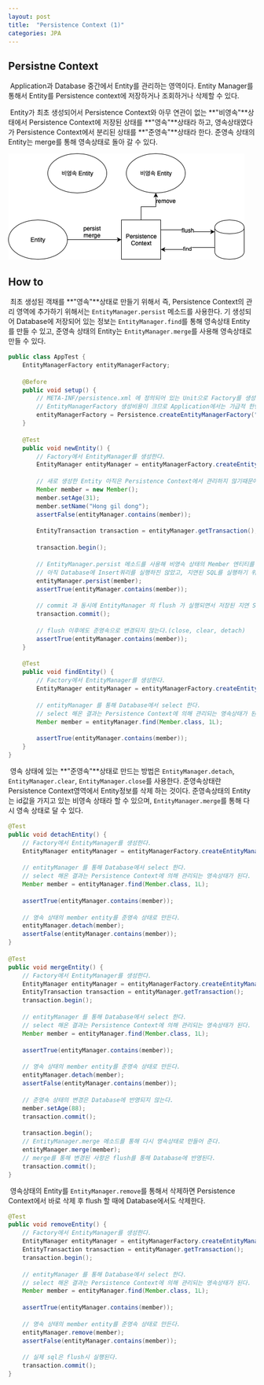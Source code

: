 ```yaml
---
layout: post
title:  "Persistence Context (1)"
categories: JPA
---
```


## Persistne Context
&nbsp;Application과 Database 중간에서 Entity를 관리하는 영역이다. Entity Manager를 통해서 Entity를 Persistence context에 저장하거나 조회하거나 삭제할 수 있다.

&nbsp;Entity가 최초 생성되어서 Persistence Context와 아무 연관이 없는 **"비영속"**상태에서 Persistence Context에 저장된 상태를 **"영속"**상태라 하고, 영속상태였다가 Persistence Context에서 분리된 상태를 **"준영속"**상태라 한다. 준영속 상태의 Entity는 merge를 통해 영속상태로 돌아 갈 수 있다.  

![Persistence Context](/images/JPA01-01.png)

## How to
&nbsp;최초 생성된 객채를 **"영속"**상태로 만들기 위해서 즉, Persistence Context의 관리 영역에 추가하기 위해서는 `EntityManager.persist` 메소드를 사용한다. 기 생성되어 Database에 저장되어 있는 정보는 `EntityManager.find`를 통해 영속상태 Entity를 만들 수 있고, 준영속 상태의 Entity는 `EntityManager.merge`를 사용해 영속상태로 만들 수 있다.

```java
public class AppTest {
    EntityManagerFactory entityManagerFactory;

    @Before
    public void setup() {
        // META-INF/persistence.xml 에 정의되어 있는 Unit으로 Factory를 생성한다.
        // EntityManagerFactory 생성비용이 크므로 Application에서는 가급적 한번만 생성하고 공유하도록 한다.
        entityManagerFactory = Persistence.createEntityManagerFactory("my-persistence-unit");
    }

    @Test
    public void newEntity() {
        // Factory에서 EntityManager를 생성한다.
        EntityManager entityManager = entityManagerFactory.createEntityManager();

        // 새로 생성한 Entity 아직은 Persistence Context에서 관리하지 않기때문에 비영속 상태이다.
        Member member = new Member();
        member.setAge(31);
        member.setName("Hong gil dong");
        assertFalse(entityManager.contains(member));

        EntityTransaction transaction = entityManager.getTransaction();

        transaction.begin();

        // EntityManager.persist 메소드를 사용해 비영속 상태의 Member 엔티티를 영속 상태로 만든다.
        // 아직 Database에 Insert쿼리를 실행하진 않았고, 지연된 SQL를 실행하기 위해 SQL을 저장해 놓는다.
        entityManager.persist(member);
        assertTrue(entityManager.contains(member));

        // commit 과 동시에 EntityManager 의 flush 가 실행되면서 저장된 지연 SQL들이 실행된다.
        transaction.commit();

        // flush 이후에도 준영속으로 변경되지 않는다.(close, clear, detach)
        assertTrue(entityManager.contains(member));
    }

    @Test
    public void findEntity() {
        // Factory에서 EntityManager를 생성한다.
        EntityManager entityManager = entityManagerFactory.createEntityManager();
        
        // entityManager 를 통해 Database에서 select 한다.
        // select 해온 결과는 Persistence Context에 의해 관리되는 영속상태가 된다.
        Member member = entityManager.find(Member.class, 1L);

        assertTrue(entityManager.contains(member));
    }
}
```

&nbsp;영속 상태에 있는 **"준영속"**상태로 만드는 방법은 `EntityManager.detach`, `EntityManager.clear`, `EntityManager.close`를 사용한다. 준영속상태란 Persistence Context영역에서 Entity정보를 삭제 하는 것이다. 준영속상태의 Entity는 id값을 가지고 있는 비영속 상태라 할 수 있으며, `EntityManager.merge`를 통해 다시 영속 상태로 달 수 있다. 

```java
@Test
public void detachEntity() {
    // Factory에서 EntityManager를 생성한다.
    EntityManager entityManager = entityManagerFactory.createEntityManager();
    
    // entityManager 를 통해 Database에서 select 한다.
    // select 해온 결과는 Persistence Context에 의해 관리되는 영속상태가 된다.
    Member member = entityManager.find(Member.class, 1L);

    assertTrue(entityManager.contains(member));
    
    // 영속 상태의 member entity를 준영속 상태로 만든다.
    entityManager.detach(member);
    assertFalse(entityManager.contains(member));
}

@Test
public void mergeEntity() {
    // Factory에서 EntityManager를 생성한다.
    EntityManager entityManager = entityManagerFactory.createEntityManager();
    EntityTransaction transaction = entityManager.getTransaction();
    transaction.begin();

    // entityManager 를 통해 Database에서 select 한다.
    // select 해온 결과는 Persistence Context에 의해 관리되는 영속상태가 된다.
    Member member = entityManager.find(Member.class, 1L);

    assertTrue(entityManager.contains(member));
    
    // 영속 상태의 member entity를 준영속 상태로 만든다.
    entityManager.detach(member);
    assertFalse(entityManager.contains(member));

    // 준영속 상태의 변경은 Database에 반영되지 않는다.
    member.setAge(88);
    transaction.commit();

    transaction.begin();
    // EntityManager.merge 메소드를 통해 다시 영속상태로 만들어 준다.
    entityManager.merge(member);
    // merge를 통해 변경된 사항은 flush를 통해 Database에 반영된다.
    transaction.commit();
}
```

&nbsp;영속상태의 Entity를 `EntityManager.remove`를 통해서 삭제하면 Persistence Context에서 바로 삭제 후 flush 할 때에 Database에서도 삭제한다.

```java
@Test
public void removeEntity() {
    // Factory에서 EntityManager를 생성한다.
    EntityManager entityManager = entityManagerFactory.createEntityManager();
    EntityTransaction transaction = entityManager.getTransaction();
    transaction.begin();
    
    // entityManager 를 통해 Database에서 select 한다.
    // select 해온 결과는 Persistence Context에 의해 관리되는 영속상태가 된다.
    Member member = entityManager.find(Member.class, 1L);

    assertTrue(entityManager.contains(member));

    // 영속 상태의 member entity를 준영속 상태로 만든다.
    entityManager.remove(member);
    assertFalse(entityManager.contains(member));

    // 실제 sql은 flush시 실행된다.
    transaction.commit();
}
```